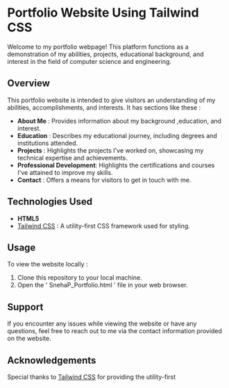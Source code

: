 # Portfolio Website Using Tailwind CSS
Welcome to my portfolio webpage! This platform functions as a demonstration of my abilities, projects, educational background, and interest in the field of computer science and engineering.
## Overview
This portfolio website is intended to give visitors an understanding of my abilities, accomplishments, and interests. It has sections like these :
- **About Me** : Provides information about my background ,education, and interest.
- **Education** : Describes my educational journey, including degrees and institutions attended.
- **Projects** : Highlights the projects I've worked on, showcasing my technical expertise and achievements.
- **Professional Development**: Highlights the certifications and courses I've attained to improve my skills.
- **Contact** : Offers a means for visitors to get in touch with me.
## Technologies Used
- **HTML5**
- [Tailwind CSS](https://tailwindcss.com/) : A utility-first CSS framework used for styling.
## Usage
To view the website locally :
1. Clone this repository to your local machine.
2. Open the ' SnehaP_Portfolio.html ' file in your web browser.

## Support
If you encounter any issues while viewing the website or have any questions, feel free to reach out to me via the contact information provided on the website.
## Acknowledgements
Special thanks to [Tailwind CSS](https://tailwindcss.com/) for providing the utility-first




